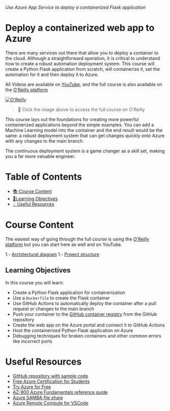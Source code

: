_Use Azure App Service to deploy a containerized Flask application_

# Deploy a containerized web app to Azure

There are many services out there that allow you to deploy a container to the cloud. Although a straightforward operation, it is critical to understand how to create a robust automation deployment system. This course will create a Python Flask application from scratch, will containerize it, set the automation for it and then deploy it to Azure.

All Videos are available on [YouTube](https://www.youtube.com/playlist?list=PLd5aRIS7MwjnS0tD_76sWMFVAxKaIcFWq), and the full course is also available on the [O'Reilly platform](https://learning.oreilly.com/videos/deploying-containers-to/50135VIDEOPAIML/)

[![O'Reilly](https://learning.oreilly.com/covers/urn:orm:video:50135VIDEOPAIML/400w/)](https://learning.oreilly.com/videos/deploying-containers-to/50135VIDEOPAIML/ "Deploy Containerized Apps on Azure")
> 🎥 Click the image above to access the full course on O'Reilly

This course lays out the foundations for creating more powerful containerized applications beyond the simple examples. You can add a Machine Learning model into the container and the end result would be the same: a robust deployment system that can get changes quickly onto Azure with any changes to the main branch.

The continuous deployment system is a game changer as a skill set, making you a far more valuable engineer.

# Table of Contents

- [📚 Course Content](#course-content)
- [🎯Learning Objectives](#learning-objectives)
- [💡 Useful Resources](#useful-resources)



# Course Content

The easiest way of going through the full course is using the [O'Reilly platform](https://learning.oreilly.com/videos/deploying-containers-to/50135VIDEOPAIML/) but you can start here as well and on YouTube.

1.- [Architectural diagram](./course/architecture.md)
1.- [Project structure](./course/project.md)



## Learning Objectives

In this course you will learn:

- Create a Python Flask application for containerization
- Use a `Dockerfile` to create the Flask container
- Use GitHub Actions to automatically deploy the container after a pull request or changes to the main branch
- Push your container to the [GitHub container registry](ghcr.io) from the GitHub repository
- Create the web app on the Azure portal and connect it to GitHub Actions
- Host the containerized Python Flask application on Azure
- Debugging techniques for broken containers and other common errors like incorrect ports


# Useful Resources

- [GitHub repository with sample code](https://github.com/alfredodeza/azure-flask-container-app)
- [Free Azure Certification for Students](https://docs.microsoft.com/learn/certifications/student-training-and-certification?WT.mc_id=academic-0000-alfredodeza)
- [Try Azure for Free](https://azure.microsoft.com/en-us/free/?WT.mc_id=academic-00000-alfredodeza)
- [AZ-900 Azure Fundamentals reference guide](https://learning.oreilly.com/videos/az-900-azure-fundamentals/50125VIDEOPAIML/)
- [Azure SAMBA file share](https://learning.oreilly.com/videos/azure-samba-file/50127VIDEOPAIML/)
- [Azure Remote Compute for VSCode](https://learning.oreilly.com/videos/azure-remote-compute/50126VIDEOPAIML/)
